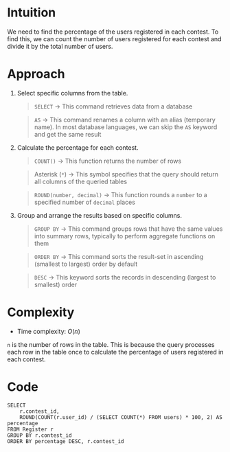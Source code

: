 # Intuition
<!-- Describe your first thoughts on how to solve this problem. -->
We need to find the percentage of the users registered in each contest. To find this, we can count the number of users registered for each contest and divide it by the total number of users.

# Approach
<!-- Describe your approach to solving the problem. -->
1. Select specific columns from the table.

    > `SELECT` → This command retrieves data from a database

    > `AS` → This command renames a column with an alias (temporary name). In most database languages, we can skip the `AS` keyword and get the same result

2. Calculate the percentage for each contest.

    > `COUNT()` → This function returns the number of rows

    > Asterisk (`*`) → This symbol specifies that the query should return all columns of the queried tables

    > `ROUND(number, decimal)` → This function rounds a `number` to a specified number of `decimal` places

3. Group and arrange the results based on specific columns.

    > `GROUP BY` → This command groups rows that have the same values into summary rows, typically to perform aggregate functions on them

    > `ORDER BY` → This command sorts the result-set in ascending (smallest to largest) order by default

    > `DESC` → This keyword sorts the records in descending (largest to smallest) order

# Complexity
- Time complexity: $O(n)$
<!-- Add your time complexity here, e.g. $$O(n)$$ -->
`n` is the number of rows in the table. This is because the query processes each row in the table once to calculate the percentage of users registered in each contest.

# Code
```
SELECT 
    r.contest_id, 
    ROUND(COUNT(r.user_id) / (SELECT COUNT(*) FROM users) * 100, 2) AS percentage
FROM Register r
GROUP BY r.contest_id
ORDER BY percentage DESC, r.contest_id
```
